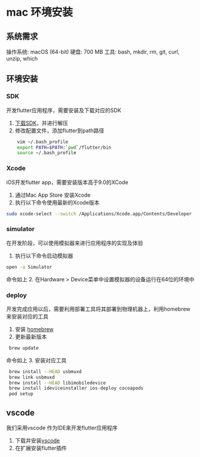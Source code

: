 # mac 环境安装

## 系统需求

操作系统: macOS (64-bit)
硬盘: 700 MB
工具: bash, mkdir, rm, git, curl, unzip, which

## 环境安装

### SDK

开发flutter应用程序，需要安装及下载对应的SDK

1. [下载SDK](https://flutter.io/docs/get-started/install/macos)，并进行解压
2. 修改配置文件，添加flutter到path路径

```bash
    vim ~/.bash_profile
    export PATH=$PATH:`pwd`/flutter/bin
    source ~/.bash_profile
```

### Xcode

iOS开发flutter app，需要安装版本高于9.0的XCode

1. 通过Mac App Store 安装Xcode
2. 执行以下命令使用最新的Xcode版本

```bash
sudo xcode-select --switch /Applications/Xcode.app/Contents/Developer
```

### simulator

在开发阶段，可以使用模拟器来进行应用程序的实现及体验

1. 执行以下命令启动模拟器

```bash
open -a Simulator
```

命令如上
2. 在Hardware > Device菜单中设置模拟器的设备运行在64位的环境中

### deploy

开发完成应用以后，需要利用部署工具将其部署到物理机器上，利用homebrew来安装对应的工具

1. 安装 [homebrew](https://brew.sh/)
2. 更新最新版本

```bash
 brew update
```

命令如上
3. 安装对应工具

```bash
 brew install --HEAD usbmuxd
 brew link usbmuxd
 brew install --HEAD libimobiledevice
 brew install ideviceinstaller ios-deploy cocoapods
 pod setup
```

## vscode

我们采用vscode 作为IDE来开发flutter应用程序

1. 下载并安装[vscode](https://code.visualstudio.com/)
2. 在扩展安装flutter插件